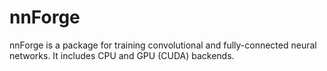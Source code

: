 nnForge
=======

nnForge is a package for training convolutional and fully-connected neural networks. It includes CPU and GPU (CUDA) backends.
